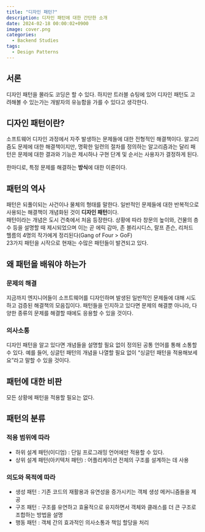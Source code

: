 ```yaml
---
title: "디자인 패턴?"
description: 디자인 패턴에 대한 간단한 소개
date: 2024-02-18 00:00:02+0900
image: cover.png
categories:
  - Backend Studies
tags:
  - Design Patterns
---
```


## 서론

디자인 패턴을 몰라도 코딩은 할 수 있다. 하지만 트러블 슈팅에 있어 디자인 패턴도 고려해볼 수 있는가는 개발자의 유능함을 가를 수 있다고 생각한다.

## 디자인 패턴이란?

소프트웨어 디자인 과정에서 자주 발생하는 문제들에 대한 전형적인 해결책이다. 알고리즘도 문제에 대한 해결책이지만, 명확한 일련의 절차를 정의하는 알고리즘과는 달리 패턴은 문제에 대한 결과와 기능은 제시하나 구현 단계 및 순서는 사용자가 결정하게 된다.

한마디로, 특정 문제를 해결하는 **방식**에 대한 이론이다.

## 패턴의 역사

패턴은 되풀이되는 사건이나 물체의 형태를 말한다. 일반적인 문제들에 대한 반복적으로 사용되는 해결책이 개념화된 것이 **디자인 패턴**이다.  
패턴이라는 개념은 도시 건축에서 처음 등장한다. 상황에 따라 창문의 높이와, 건물의 층수 등을 설명할 때 제시되었으며 이는 곧 에릭 감마, 존 블리시디스, 랄프 존슨, 리처드 헬름의 4명의 작가에게 정리된다(Gang of Four > GoF)  
23가지 패턴을 시작으로 현재는 수많은 패턴들이 발견되고 있다.

## 왜 패턴을 배워야 하는가

### 문제의 해결

지금까지 엔지니어들이 소프트웨어를 디자인하며 발생된 일반적인 문제들에 대해 시도하고 검증된 해결책의 모음집이다. 패턴들을 인지하고 있다면 문제의 해결뿐 아니라, 다양한 종류의 문제를 해결할 때에도 응용할 수 있을 것이다.

### 의사소통

디자인 패턴을 알고 있다면 개념들을 설명할 필요 없이 정의된 공통 언어를 통해 소통할 수 있다. 예를 들어, 싱글턴 패턴의 개념을 나열할 필요 없이 “싱글턴 패턴을 적용해보세요”라고 말할 수 있을 것이다.

## 패턴에 대한 비판

모든 상황에 패턴을 적용할 필요는 없다.

## 패턴의 분류

### 적용 범위에 따라

- 하위 설계 패턴(이디엄) : 단일 프로그래밍 언어에만 적용할 수 있다.
- 상위 설계 패턴(아키텍처 패턴) : 어플리케이션 전체의 구조를 설계하는 데 사용

### 의도와 목적에 따라

- 생성 패턴 : 기존 코드의 재활용과 유연성을 증가시키는 객체 생성 메커니즘들을 제공
- 구조 패턴 : 구조를 유연하고 효율적으로 유지하면서 객체와 클래스를 더 큰 구조로 조합하는 방법을 설명
- 행동 패턴 : 객체 간의 효과적인 의사소통과 책임 할당을 처리
